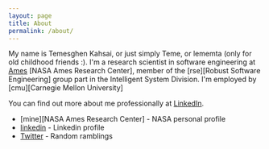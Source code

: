 ```yaml
---
layout: page
title: About
permalink: /about/
---
```


My name is Temesghen Kahsai, or just simply Teme, or lememta (only for old childhood friends :). I'm a research scientist in software engineering at [Ames] [NASA Ames Research Center], member of the [rse][Robust Software Engineering] group part in the Intelligent System Division. I'm employed by [cmu][Carnegie Mellon University]

You can find out more about me professionally at [LinkedIn][linkedin].

* [mine][NASA Ames Research Center] - NASA personal profile
* [linkedin][Linkedin] - Linkedin profile
* [Twitter][twitter] - Random ramblings


[Ames]: http://www.nasa.gov/centers/ames/home/#.U8hS04BdXCY
[twitter]: https://www.twitter.com/teme
[linkedin]: www.linkedin.com/in/temesghen/
[bitbucket]: https://bitbucket.org/lememta
[rse]: http://ti.arc.nasa.gov/tech/rse/
[mine]: http://ti.arc.nasa.gov/profile/tkahsaia/
[cmu]: http://www.cmu.edu/silicon-valley/
